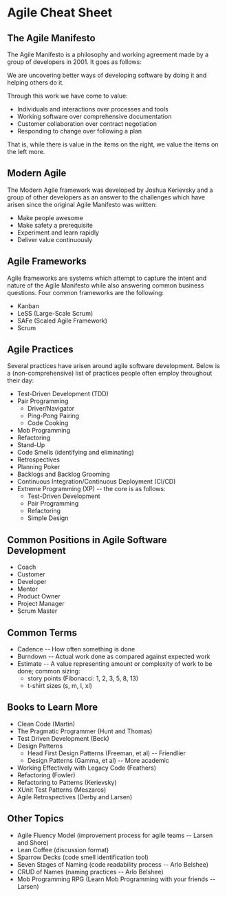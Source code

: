 # Agile Cheat Sheet #

## The Agile Manifesto ##

The Agile Manifesto is a philosophy and working agreement made by a group of developers in 2001. It goes as follows:

We are uncovering better ways of developing software by doing it and helping others do it.

Through this work we have come to value:

- Individuals and interactions over processes and tools
- Working software over comprehensive documentation
- Customer collaboration over contract negotiation
- Responding to change over following a plan

That is, while there is value in the items on the right, we value the items on the left more.

## Modern Agile ##

The Modern Agile framework was developed by Joshua Kerievsky and a group of other developers as an answer to the challenges which have arisen since the original Agile Manifesto was written:

- Make people awesome
- Make safety a prerequisite
- Experiment and learn rapidly
- Deliver value continuously

## Agile Frameworks ##

Agile frameworks are systems which attempt to capture the intent and nature of the Agile Manifesto while also answering common business questions.  Four common frameworks are the following:

- Kanban
- LeSS (Large-Scale Scrum)
- SAFe (Scaled Agile Framework)
- Scrum

## Agile Practices ##

Several practices have arisen around agile software development. Below is a (non-comprehensive) list of practices people often employ throughout their day:

- Test-Driven Development (TDD)
- Pair Programming
    - Driver/Navigator
    - Ping-Pong Pairing
    - Code Cooking
- Mob Programming
- Refactoring
- Stand-Up
- Code Smells (identifying and eliminating)
- Retrospectives
- Planning Poker
- Backlogs and Backlog Grooming
- Continuous Integration/Continuous Deployment (CI/CD)
- Extreme Programming (XP) -- the core is as follows:
    - Test-Driven Development
    - Pair Programming
    - Refactoring
    - Simple Design

## Common Positions in Agile Software Development ##

- Coach
- Customer
- Developer
- Mentor
- Product Owner
- Project Manager
- Scrum Master

## Common Terms ##

- Cadence -- How often something is done
- Burndown -- Actual work done as compared against expected work
- Estimate -- A value representing amount or complexity of work to be done; common sizing:
    - story points (Fibonacci: 1, 2, 3, 5, 8, 13)
    - t-shirt sizes (s, m, l, xl)

## Books to Learn More ##

- Clean Code (Martin)
- The Pragmatic Programmer (Hunt and Thomas)
- Test Driven Development (Beck)
- Design Patterns
    - Head First Design Patterns (Freeman, et al) -- Friendlier
    - Design Patterns (Gamma, et al) -- More academic
- Working Effectively with Legacy Code (Feathers)
- Refactoring (Fowler)
- Refactoring to Patterns (Kerievsky)
- XUnit Test Patterns (Meszaros)
- Agile Retrospectives (Derby and Larsen)

## Other Topics ##

- Agile Fluency Model (improvement process for agile teams -- Larsen and Shore)
- Lean Coffee (discussion format)
- Sparrow Decks (code smell identification tool)
- Seven Stages of Naming (code readability process -- Arlo Belshee)
- CRUD of Names (naming practices -- Arlo Belshee)
- Mob Programming RPG (Learn Mob Programming with your friends -- Larsen)
